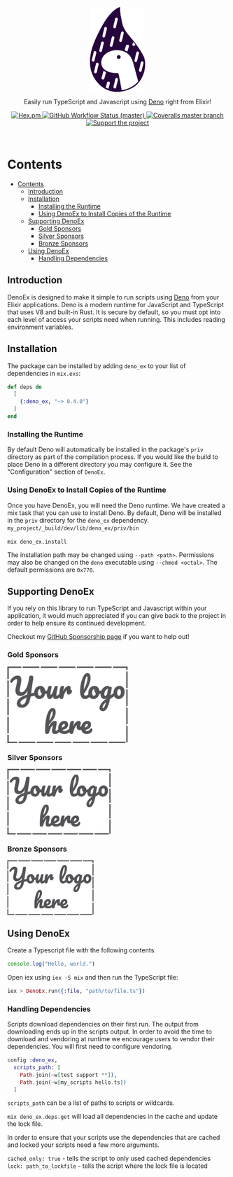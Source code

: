 <p align="center">
  <img align="center" width="25%" src="guides/images/logo.svg" alt="DenoEx Logo">
</p>

<p align="center">
  Easily run TypeScript and Javascript using <a href="https://deno.com/" target="_blank">Deno</a> right from Elixir!
</p>

<p align="center">
  <a href="https://hex.pm/packages/deno_ex">
    <img alt="Hex.pm" src="https://img.shields.io/hexpm/v/deno_ex?style=for-the-badge">
  </a>

  <a href="https://github.com/akoutmos/deno_ex/actions">
    <img alt="GitHub Workflow Status (master)"
    src="https://img.shields.io/github/actions/workflow/status/akoutmos/deno_ex/main.yml?label=Build%20Status&style=for-the-badge&branch=master">
  </a>

  <a href="https://coveralls.io/github/akoutmos/deno_ex?branch=master">
    <img alt="Coveralls master branch" src="https://img.shields.io/coveralls/github/akoutmos/deno_ex/master?style=for-the-badge">
  </a>

  <a href="https://github.com/sponsors/akoutmos">
    <img alt="Support the project" src="https://img.shields.io/badge/Support%20the%20project-%E2%9D%A4-lightblue?style=for-the-badge">
  </a>
</p>

<br>

# Contents

- [Contents](#contents)
  - [Introduction](#introduction)
  - [Installation](#installation)
    - [Installing the Runtime](#installing-the-runtime)
    - [Using DenoEx to Install Copies of the Runtime](#using-denoex-to-install-copies-of-the-runtime)
  - [Supporting DenoEx](#supporting-denoex)
    - [Gold Sponsors](#gold-sponsors)
    - [Silver Sponsors](#silver-sponsors)
    - [Bronze Sponsors](#bronze-sponsors)
  - [Using DenoEx](#using-denoex)
    - [Handling Dependencies](#handling-dependencies)

## Introduction

DenoEx is designed to make it simple to run scripts using [Deno](https://deno.com/runtime) from your Elixir
applications. Deno is a modern runtime for JavaScript and TypeScript that uses V8 and built-in Rust. It is secure by
default, so you must opt into each level of access your scripts need when running. This includes reading environment
variables.

## Installation

The package can be installed by adding `deno_ex` to your list of dependencies in
`mix.exs`:

```elixir
def deps do
  [
    {:deno_ex, "~> 0.4.0"}
  ]
end
```

### Installing the Runtime

By default Deno will automatically be installed in the package's `priv` directory
as part of the compilation process. If you would like the build to place Deno in
a different directory you may configure it. See the "Configuration" section of
`DenoEx`.

### Using DenoEx to Install Copies of the Runtime

Once you have DenoEx, you will need the Deno runtime. We have created a mix task
that you can use to install Deno. By default, Deno will be installed in the
`priv` directory for the `deno_ex` dependency. `my_project/_build/dev/lib/deno_ex/priv/bin`

  `mix deno_ex.install`

The installation path may be changed using `--path <path>`. Permissions may also
be changed on the `deno` executable using `--chmod <octal>`. The default
permissions are `0x770`.

## Supporting DenoEx

If you rely on this library to run TypeScript and Javascript within your application, it would much appreciated
if you can give back to the project in order to help ensure its continued development.

Checkout my [GitHub Sponsorship page](https://github.com/sponsors/akoutmos) if you want to help out!

### Gold Sponsors

<a href="https://github.com/sponsors/akoutmos/sponsorships?sponsor=akoutmos&tier_id=58083">
  <img align="center" height="175" src="guides/images/your_logo_here.png" alt="Support the project">
</a>

### Silver Sponsors

<a href="https://github.com/sponsors/akoutmos/sponsorships?sponsor=akoutmos&tier_id=58082">
  <img align="center" height="150" src="guides/images/your_logo_here.png" alt="Support the project">
</a>

### Bronze Sponsors

<a href="https://github.com/sponsors/akoutmos/sponsorships?sponsor=akoutmos&tier_id=17615">
  <img align="center" height="125" src="guides/images/your_logo_here.png" alt="Support the project">
</a>

## Using DenoEx

Create a Typescript file with the following contents.

```typescript
console.log("Hello, world.")
```

Open iex using `iex -S mix` and then run the TypeScript file:

```elixir
iex > DenoEx.run({:file, "path/to/file.ts"})
```

### Handling Dependencies

Scripts download dependencies on their first run. The output from downloading ends up in the scripts output. In
order to avoid the time to download and vendoring at runtime we encourage users to vendor their dependencies.
You will first need to configure vendoring.

```elixir
config :deno_ex,
  scripts_path: [
    Path.join(~w[test support **]),
    Path.join(~w[my_scripts hello.ts])
  ]
```

`scripts_path` can be a list of paths to scripts or wildcards.

`mix deno_ex.deps.get` will load all dependencies in the cache and update the lock file.


In order to ensure that your scripts use the dependencies that are cached and locked your
scripts need a few more arguments.

`cached_only: true` - tells the script to only used cached dependencies
`lock: path_to_lockfile` - tells the script where the lock file is located

